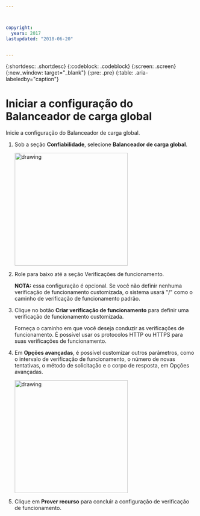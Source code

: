 ```yaml
---



copyright:
  years: 2017
lastupdated: "2018-06-20"


---
```


{:shortdesc: .shortdesc}
{:codeblock: .codeblock}
{:screen: .screen}
{:new_window: target="_blank"}
{:pre: .pre}
{:table: .aria-labeledby="caption"}

# Iniciar a configuração do Balanceador de carga global
Inicie a configuração do Balanceador de carga global.

1. Sob a seção **Confiabilidade**, selecione **Balanceador de carga global**. 
    
    <img src="images/Reliability6.png" alt="drawing" style="width: 300px;"/>

2. Role para baixo até a seção Verificações de funcionamento. 

   **NOTA:** essa configuração é opcional. Se você não definir nenhuma verificação de funcionamento customizada, o sistema usará "/" como o caminho de verificação de funcionamento padrão. 

3. Clique no botão **Criar verificação de funcionamento** para definir uma verificação de funcionamento customizada.   

   Forneça o caminho em que você deseja conduzir as verificações de funcionamento. É possível usar os protocolos HTTP ou HTTPS para suas verificações de funcionamento. 
   
4. Em **Opções avançadas**, é possível customizar outros parâmetros, como o intervalo de verificação de funcionamento, o número de novas tentativas, o método de solicitação e o corpo de resposta, em Opções avançadas. 
   
   <img src="images/Reliability6.png" alt="drawing" style="width: 300px;"/>
   
5. Clique em **Prover recurso** para concluir a configuração de verificação de funcionamento. 
